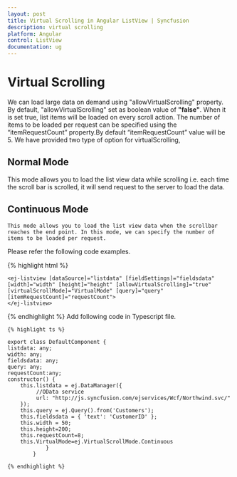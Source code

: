 ```yaml
---
layout: post
title: Virtual Scrolling in Angular ListView | Syncfusion
description: virtual scrolling
platform: Angular
control: ListView
documentation: ug
---
```


# Virtual Scrolling

  We can load large data on demand using "allowVirtualScrolling" property. By default, "allowVirtualScrolling" set as boolean value of **"false"**. When it is set true, list items will be loaded on every scroll action. The number of items to be loaded per request can be specified using the “itemRequestCount” property.By default “itemRequestCount” value will be 5. We have provided two type of option for virtualScrolling,

## Normal Mode
   This mode allows you to load the list view data while scrolling i.e. each time the scroll bar is scrolled, it will send request to the server to load the data.

## Continuous Mode
    This mode allows you to load the list view data when the scrollbar reaches the end point. In this mode, we can specify the number of items to be loaded per request.

Please refer the following code examples.

{% highlight html %}

    <ej-listview [dataSource]="listdata" [fieldSettings]="fieldsdata" [width]="width" [height]="height" [allowVirtualScrolling]="true" [virtualScrollMode]="VirtualMode" [query]="query" [itemRequestCount]="requestCount">
    </ej-listview>

{% endhighlight %}
Add following code in Typescript file.

    {% highlight ts %}

    export class DefaultComponent {
    listdata: any;
    width: any;
    fieldsdata: any;
    query: any;
    requestCount:any;
    constructor() {
        this.listdata = ej.DataManager({
             //OData service
             url: "http://js.syncfusion.com/ejservices/Wcf/Northwind.svc/"
        });
        this.query = ej.Query().from('Customers');
        this.fieldsdata = { 'text': 'CustomerID' };
        this.width = 50; 
		this.height=200;
        this.requestCount=8;
		this.VirtualMode=ej.VirtualScrollMode.Continuous
                }
            }

    {% endhighlight %}